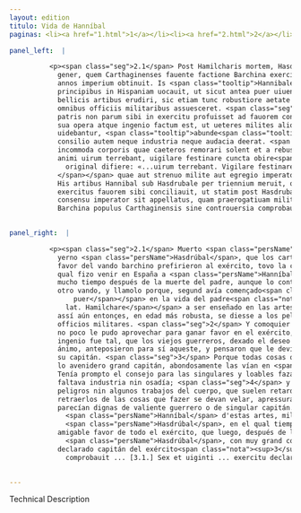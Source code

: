 ```yaml
---
layout: edition
titulo: Vida de Hanníbal
paginas: <li><a href="1.html">1</a></li><li><a href="2.html">2</a></li><li><a href="3.html">3</a></li><li><a href="4.html">4</a></li><li><a href="5.html">5</a></li><li><a href="6.html">6</a></li><li><a href="7.html">7</a></li><li><a href="8.html">8</a></li><li><a href="9.html">9</a></li><li><a href="10.html">10</a></li><li><a href="11.html">11</a></li><li><a href="12.html">12</a></li><li><a href="13.html">13</a></li><li><a href="14.html">14</a></li><li><a href="15.html">15</a></li><li><a href="16.html">16</a></li><li><a href="17.html">17</a></li><li><a href="18.html">18</a></li><li><a href="19.html">19</a></li><li><a href="20.html">20</a></li><li><a href="21.html">21</a></li><li><a href="22.html">22</a></li><li><a href="23.html">23</a></li><li><a href="24.html">24</a></li><li><a href="25.html">25</a></li><li><a href="26.html">26</a></li><li><a href="27.html">27</a></li><li><a href="28.html">28</a></li><li><a href="29.html">29</a></li><li><a href="30.html">30</a></li><li><a href="31.html">31</a></li><li><a href="32.html">32</a></li><li><a href="33.html">33</a></li><li><a href="34.html">34</a></li><li><a href="35.html">35</a></li><li><a href="36.html">36</a></li><li><a href="37.html">37</a></li><li><a href="38.html">38</a></li><li><a href="39.html">39</a></li><li><a href="40.html">40</a></li><li><a href="41.html">41</a></li><li><a href="42.html">42</a></li><li><a href="43.html">43</a></li><li><a href="44.html">44</a></li><li><a href="45.html">45</a></li><li><a href="46.html">46</a></li><li><a href="47.html">47</a></li><li><a href="48.html">48</a></li><li><a href="49.html">49</a></li><li><a href="50.html">50</a></li><li><a href="51.html">51</a></li><li><a href="52.html">52</a></li><li><a href="53.html">53</a></li><li><a href="54.html">54</a></li><li><a href="55.html">55</a></li><li><a href="56.html">56</a></li><li><a href="57.html">57</a></li><li><a href="58.html">58</a></li><li><a href="59.html">59</a></li><li><a href="60.html">60</a></li><li><a href="61.html">61</a></li><li><a href="62.html">62</a></li><li><a href="63.html">63</a></li><li><a href="64.html">64</a></li><li><a href="65.html">65</a></li><li><a href="66.html">66</a></li><li><a href="67.html">67</a></li><li><a href="68.html">68</a></li><li><a href="69.html">69</a></li><li><a href="70.html">70</a></li><li><a href="71.html">71</a></li><li><a href="72.html">72</a></li><li><a href="73.html">73</a></li><li><a href="74.html">74</a></li><li><a href="75.html">75</a></li><li><a href="76.html">76</a></li><li><a href="77.html">77</a></li><li><a href="78.html">78</a></li><li><a href="79.html">79</a></li><li><a href="80.html">80</a></li><li><a href="81.html">81</a></li><li><a href="82.html">82</a></li><li><a href="83.html">83</a></li><li><a href="84.html">84</a></li><li><a href="85.html">85</a></li><li><a href="86.html">86</a></li><li><a href="87.html">87</a></li><li><a href="88.html">88</a></li><li><a href="89.html">89</a></li><li><a href="90.html">90</a></li><li><a href="91.html">91</a></li><li><a href="92.html">92</a></li><li><a href="93.html">93</a></li><li><a href="94.html">94</a></li><li><a href="95.html">95</a></li><li><a href="96.html">96</a></li>

panel_left:  |

          <p><span class="seg">2.1</span> Post Hamilcharis mortem, Hasdrubal eius
            gener, quem Carthaginenses fauente factione Barchina exercitui praefecerant, octo ferme
            annos imperium obtinuit. Is <span class="tooltip">Hannibalem<span class="tooltiptext">Hanibalis #U </span></span> non multo tempore post interitum patris repugnantibus etiam alterius factionis
            principibus in Hispaniam uocauit, ut sicut antea puer uiuente Hamilchare coeperat
            bellicis artibus erudiri, sic etiam tunc robustiore aetate periculis laboribus ac
            omnibus officiis militaribus assuesceret. <span class="seg">2</span> At uero etsi ab initio memoria
            patris non parum sibi in exercitu profuisset ad fauorem conciliandum, paulo tamen postea
            sua opera atque ingenio factum est, ut ueteres milites aliorum ducum desiderio <span class="tooltip">deposito<span class="tooltiptext"><span class="om"><i>om. </i>deposito</span> #M </span></span> hunc sibi animo proponerent, quem praecipue imperatorem <span class="tooltip">deligendum<span class="tooltiptext">diligendum #F #G #s </span></span> putarent. <span class="seg">3</span> Omnia enim quae magno futuro duci expetenda esse
            uidebantur, <span class="tooltip">abunde<span class="tooltiptext">habunde #F #M #W </span></span> Hannibali aderant. Quippe erat ei consilium ad egregia facinora promptum,
            consilio autem neque industria neque audacia deerat. <span class="seg">4</span> Nulla pericula nulla
            incommoda corporis quae caeteros remorari solent et a rebus gerendis abducere, inuictum
            animi uirum terrebant, uigilare festinare cuncta obire<span class="nota"><sup>2</sup><span class="texto_nota">La puntuación del
              original difiere: «...uirum terrebant. Vigilare festinare cuncta obire...» (v).
            </span></span> quae aut strenuo milite aut egregio imperatore digna uidebantur. <span class="seg">5</span>
            His artibus Hannibal sub Hasdrubale per triennium meruit, quo quidem tempore adeo totius
            exercitus fauorem sibi conciliauit, ut statim post Hasdrubalis mortem ingenti militum
            consensu imperator sit appellatus, quam praerogatiuam militarem fauente factione
            Barchina populus Carthaginensis sine controuersia comprobauit.</p>
        

panel_right:  |

          <p><span class="seg">2.1</span> Muerto <span class="persName">Hamílcar</span>, su
            yerno <span class="persName">Hasdrúbal</span>, que los carthagineses con
            favor del vando barchino prefirieron al exército, tovo la capitanía quasi ocho años. El
            qual fizo venir en España a <span class="persName">Hanníbal</span> no
            mucho tiempo después de la muerte del padre, aunque lo contradizían los principales del
            otro vando, y llamolo porque, segund avía començado<span class="nota"><sup>1</sup><span class="texto_nota">P. omite el lat.
                puer</span></span> en la vida del padre<span class="nota"><sup>2</sup><span class="texto_nota">padre: en lugar del
              lat. Hamilchare</span></span> a ser enseñado en las artes de la guerra,
            assí aún entonçes, en edad más robusta, se diesse a los peligros y trabajos y a todos
            officios militares. <span class="seg">2</span> Y comoquier que desd'el comienço la memoria del padre
            no poco le pudo aprovechar para ganar favor en el exército, pero dende a poco su obra e
            ingenio fue tal, que los viejos guerreros, dexado el deseo de los otros capitanes en su
            ánimo, anteposieron para sí aqueste, y pensaron que le deviessen mayormente eligir por
            su capitán. <span class="seg">3</span> Porque todas cosas que pareçían deverse cobdiciar para ser en
            lo avenidero grand capitán, abondosamente las vían en <span class="persName">Hanníbal</span>.
            Tenía prompto el consejo para las singulares y loables fazañas, y al consejo no le
            faltava industria nin osadía; <span class="seg">4</span> y al varón de ánimo invincible no espantavan
            peligros nin algunos trabajos del cuerpo, que suelen retardar a todos los otros y
            retraerlos de las cosas que fazer se devan velar, apressurar y fazer todas las cosas que
            parecían dignas de valiente guerrero o de singular capitán. <span class="seg">5</span> Usando
              <span class="persName">Hanníbal</span> d'estas artes, militó tres años so capitanía de
              <span class="persName">Hasdrúbal</span>, en el qual tiempo, de tal manera pudo aquistar el
            amigable favor de todo el exército, que luego, después de la muerte de
              <span class="persName">Hasdrúbal</span>, con muy grand consentimiento de los guerreros fue
            declarado capitán del exército<span class="nota"><sup>3</sup><span class="texto_nota">P. omite quam praerogatiuam ... controuersia
              comprobauit ... [3.1.] Sex et uiginti ... exercitu declaratus.</span></span>.</p>
        

---
```


Technical Description 